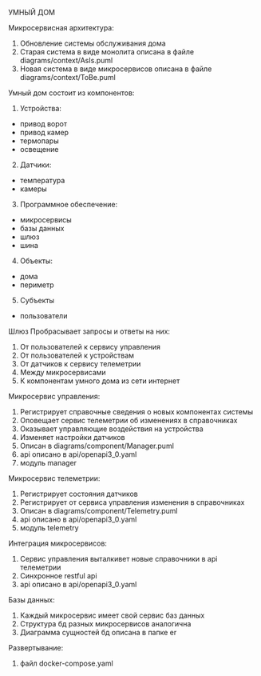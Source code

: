 
УМНЫЙ ДОМ

Микросервисная архитектура:
1. Обновление системы обслуживания дома
2. Старая система в виде монолита описана в файле diagrams/context/AsIs.puml
3. Новая система в виде микросервисов описана в файле diagrams/context/ToBe.puml

Умный дом состоит из компонентов:

1. Устройства:
- привод ворот
- привод камер
- термопары
- освещение

2. Датчики:
- температура
- камеры

3. Программное обеспечение:
- микросервисы
- базы данных
- шлюз
- шина

4. Объекты:
- дома
- периметр

5. Субъекты
- пользователи

Шлюз
Пробрасывает запросы и ответы на них:
1. От пользователей к сервису управления
2. От пользователей к устройствам
3. От датчиков к сервису телеметрии
4. Между микросервисами
5. К компонентам умного дома из сети интернет 

Микросервис управления:
1. Регистрирует справочные сведения о новых компонентах системы
2. Оповещает сервис телеметрии об изменениях в справочниках
3. Оказывает управляющие воздействия на устройства
4. Изменяет настройки датчиков
5. Описан в diagrams/component/Manager.puml
6. api описано в api/openapi3_0.yaml
7. модуль manager 

Микросервис телеметрии:
1. Регистрирует состояния датчиков
2. Регистрирует от сервиса управления изменения в справочниках 
3. Описан в diagrams/component/Telemetry.puml
4. api описано в api/openapi3_0.yaml
5. модуль telemetry

Интеграция микросервисов:
1. Сервис управления выталкивет новые справочники в api телеметрии
2. Синхронное restful api
3. api описано в api/openapi3_0.yaml

Базы данных:
1. Каждый микросервис имеет свой сервис баз данных
2. Структура бд разных микросервисов аналогична
3. Диаграмма сущностей бд описана в папке er

Развертывание:
1. файл docker-compose.yaml